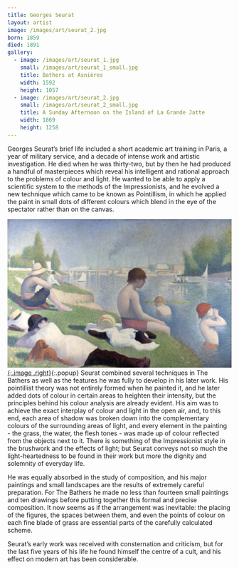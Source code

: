 ```yaml
---
title: Georges Seurat
layout: artist
image: /images/art/seurat_2.jpg
born: 1859
died: 1891
gallery:
  - image: /images/art/seurat_1.jpg
    small: /images/art/seurat_1_small.jpg
    title: Bathers at Asnières
    width: 1592
    height: 1057
  - image: /images/art/seurat_2.jpg
    small: /images/art/seurat_2_small.jpg
    title: A Sunday Afternoon on the Island of La Grande Jatte
    width: 1869
    height: 1258
---
```


Georges Seurat’s brief life included a short academic art training in Paris, a
year of military service, and a decade of intense work and artistic
investigation. He died when he was thirty-two, but by then he had produced a
handful of masterpieces which reveal his intelligent and rational approach to
the problems of colour and light. He wanted to be able to apply a scientific
system to the methods of the Impressionists, and he evolved a new technique
which came to be known as Pointillism, in which he applied the paint in small
dots of different colours which blend in the eye of the spectator rather than
on the canvas.

[![Bathers at Asnières](/images/art/seurat_1.jpg){:.image .right}](/images/art/seurat_1.jpg){:.popup}
Seurat combined several techniques in The Bathers as well as the features he
was fully to develop in his later work. His pointillist theory was not entirely
formed when he painted it, and he later added dots of colour in certain areas
to heighten their intensity, but the principles behind his colour analysis are
already evident.  His aim was to achieve the exact interplay of colour and
light in the open air, and, to this end, each area of shadow was broken down
into the complementary colours of the surrounding areas of light, and every
element in the painting - the grass, the water, the flesh tones - was made up
of colour reflected from the objects next to it.  There is something of the
Impressionist style in the brushwork and the effects of light; but Seurat
conveys not so much the light-heartedness to be found in their work but more
the dignity and solemnity of everyday life.

He was equally absorbed in the study of composition, and his major paintings
and small landscapes are the results of extremely careful preparation. For The
Bathers he made no less than fourteen small paintings and ten drawings before
putting together this formal and precise composition. It now seems as if the
arrangement was inevitable: the placing of the figures, the spaces between
them, and even the points of colour on each fine blade of grass are essential
parts of the carefully calculated scheme.

Seurat’s early work was received with consternation and criticism, but for the
last five years of his life he found himself the centre of a cult, and his
effect on modern art has been considerable.

